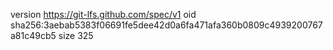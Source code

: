 version https://git-lfs.github.com/spec/v1
oid sha256:3aebab5383f06691fe5dee42d0a6fa471afa360b0809c4939200767a81c49cb5
size 325
